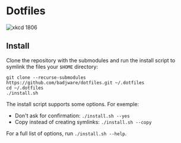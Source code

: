 # Dotfiles
![xkcd 1806](https://imgs.xkcd.com/comics/borrow_your_laptop.png)

## Install
Clone the repository with the submodules and run the install script to symlink the files your `$HOME` directory:
```
git clone --recurse-submodules https://github.com/badjware/dotfiles.git ~/.dotfiles
cd ~/.dotfiles
./install.sh
```

The install script supports some options. For exemple:

* Don't ask for confirmation: `./install.sh --yes`
* Copy instead of creating symlinks: `./install.sh --copy`

For a full list of options, run  `./install.sh --help`.


